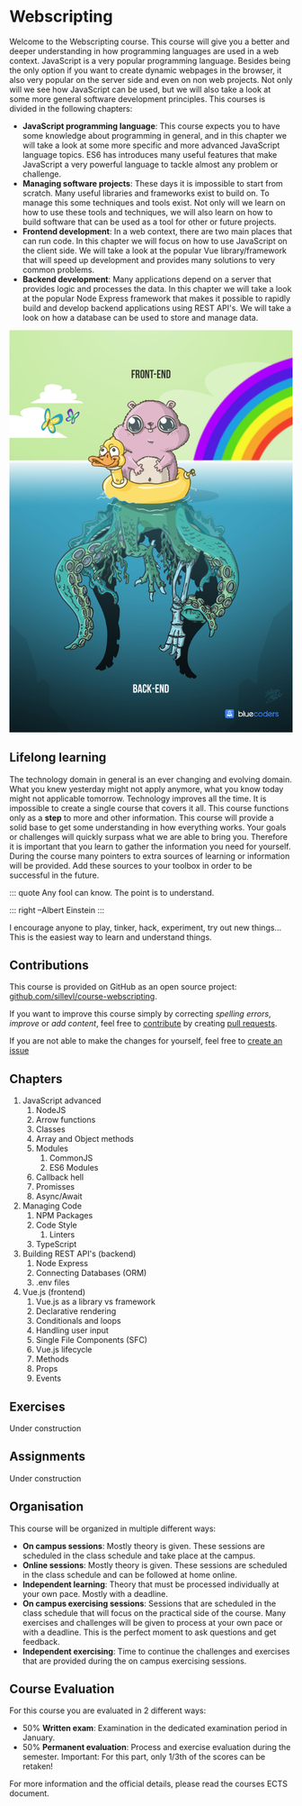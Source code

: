 ---
---

# Webscripting

Welcome to the Webscripting course. This course will give you a better and deeper understanding in how programming languages are used in a web context. JavaScript is a very popular programming language. Besides being the only option if you want to create dynamic webpages in the browser, it also very popular on the server side and even on non web projects. Not only will we see how JavaScript can be used, but we will also take a look at some more general software development principles. This courses is divided in the following chapters:

* **JavaScript programming language**: This course expects you to have some knowledge about programming in general, and in this chapter we will take a look at some more specific and more advanced JavaScript language topics. ES6 has introduces many useful features that make JavaScript a very powerful language to tackle almost any problem or challenge.
* **Managing software projects**: These days it is impossible to start from scratch. Many useful libraries and frameworks exist to build on. To manage this some techniques and tools exist. Not only will we learn on how to use these tools and techniques, we will also learn on how to build software that can be used as a tool for other or future projects.
* **Frontend development**: In a web context, there are two main places that can run code. In this chapter we will focus on how to use JavaScript on the client side. We will take a look at the popular Vue library/framework that will speed up development and provides many solutions to very common problems.
* **Backend development**: Many applications depend on a server that provides logic and processes the data. In this chapter we will take a look at the popular Node Express framework that makes it possible to rapidly build and develop backend applications using REST API's. We will take a look on how a database can be used to store and manage data.

![Frontend vs backend](img/frontend-vs-backend.jpg)

## Lifelong learning

The technology domain in general is an ever changing and evolving domain. What you knew yesterday might not apply anymore, what you know today might not applicable tomorrow. Technology improves all the time. It is impossible to create a single course that covers it all. This course functions only as a **step** to more and other information. This course will provide a solid base to get some understanding in how everything works. Your goals or challenges will quickly surpass what we are able to bring you. Therefore it is important that you learn to gather the information you need for yourself. During the course many pointers to extra sources of learning or information will be provided. Add these sources to your toolbox in order to be successful in the future.

::: quote
Any fool can know. The point is to understand.

::: right
–Albert Einstein
:::

I encourage anyone to play, tinker, hack, experiment, try out new things... This is the easiest way to learn and understand things.

## Contributions

This course is provided on GitHub as an open source project: [github.com/sillevl/course-webscripting](https://github.com/sillevl/course-webscripting).

If you want to improve this course simply by correcting _spelling errors_, _improve_ or _add content_, feel free to [contribute](https://github.com/sillevl/course-webscripting#contributing) by creating [pull requests](https://github.com/sillevl/course-webscripting/pulls).

If you are not able to make the changes for yourself, feel free to [create an issue](https://github.com/sillevl/course-webscripting/issues)

## Chapters

1) JavaScript advanced
   1) NodeJS
   2) Arrow functions
   3) Classes
   4) Array and Object methods
   5) Modules
      1) CommonJS
      2) ES6 Modules
   6) Callback hell
   7) Promisses
   8) Async/Await
2) Managing Code
   1) NPM Packages
   2) Code Style
      1) Linters
   3) TypeScript
3) Building REST API's (backend)
   1) Node Express
   2) Connecting Databases (ORM)
   3) .env files
4) Vue.js (frontend)
   1) Vue.js as a library vs framework
   2) Declarative rendering
   3) Conditionals and loops
   4) Handling user input
   5) Single File Components (SFC)
   6) Vue.js lifecycle
   7) Methods
   8) Props
   9) Events

## Exercises

Under construction

## Assignments

Under construction

## Organisation

This course will be organized in multiple different ways:

* **On campus sessions**: Mostly theory is given. These sessions are scheduled in the class schedule and take place at the campus.
* **Online sessions**: Mostly theory is given. These sessions are scheduled in the class schedule and can be followed at home online.
* **Independent learning**: Theory that must be processed individually at your own pace. Mostly with a deadline.
* **On campus exercising sessions**: Sessions that are scheduled in the class schedule that will focus on the practical side of the course. Many exercises and challenges will be given to process at your own pace or with a deadline. This is the perfect moment to ask questions and get feedback.
* **Independent exercising**: Time to continue the challenges and exercises that are provided during the on campus exercising sessions.

## Course Evaluation

For this course you are evaluated in 2 different ways:

* 50% **Written exam**: Examination in the dedicated examination period in January.
* 50% **Permanent evaluation**: Process and exercise evaluation during the semester. Important: For this part, only 1/3th of the scores can be retaken!

For more information and the official details, please read the courses ECTS document.
